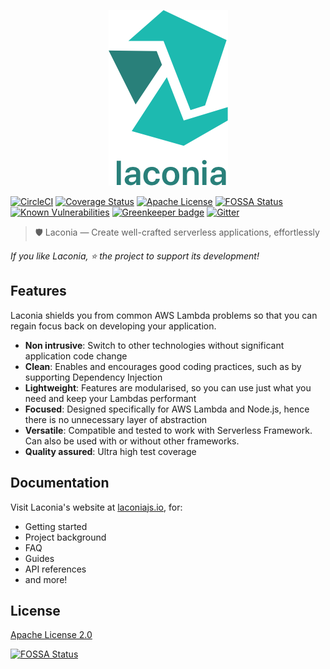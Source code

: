 <p align="center">
  <img alt="Laconia" src="docs/logo/2/png/2_vertical@0.5x.png">
</p>

[![CircleCI](https://circleci.com/gh/laconiajs/laconia/tree/master.svg?style=shield)](https://circleci.com/gh/laconiajs/laconia/tree/master)
[![Coverage Status](https://coveralls.io/repos/github/laconiajs/laconia/badge.svg?branch=master)](https://coveralls.io/github/laconiajs/laconia?branch=master)
[![Apache License](https://img.shields.io/badge/license-Apache-blue.svg)](LICENSE)
[![FOSSA Status](https://app.fossa.io/api/projects/git%2Bgithub.com%2Flaconiajs%2Flaconia.svg?type=shield)](https://app.fossa.io/projects/git%2Bgithub.com%2Flaconiajs%2Flaconia?ref=badge_shield)
[![Known Vulnerabilities](https://snyk.io/test/github/laconiajs/laconia/badge.svg)](https://snyk.io/test/github/laconiajs/laconia)
[![Greenkeeper badge](https://badges.greenkeeper.io/laconiajs/laconia.svg)](https://greenkeeper.io/)
[![Gitter](https://badges.gitter.im/laconiajs/laconia.svg)](https://gitter.im/laconiajs/laconia?utm_source=badge&utm_medium=badge&utm_campaign=pr-badge)

> 🛡️ Laconia — Create well-crafted serverless applications, effortlessly

_If you like Laconia, ⭐ the project to support its development!_

## Features

Laconia shields you from common AWS Lambda problems so that you can regain focus
back on developing your application.

- **Non intrusive**: Switch to other technologies without significant
  application code change
- **Clean**: Enables and encourages good coding practices, such as by supporting
  Dependency Injection
- **Lightweight**: Features are modularised, so you can use just what you need
  and keep your Lambdas performant
- **Focused**: Designed specifically for AWS Lambda and Node.js, hence there is
  no unnecessary layer of abstraction
- **Versatile**: Compatible and tested to work with Serverless Framework. Can
  also be used with or without other frameworks.
- **Quality assured**: Ultra high test coverage

## Documentation

Visit Laconia's website at [laconiajs.io](https://laconiajs.io/), for:

- Getting started
- Project background
- FAQ
- Guides
- API references
- and more!

## License

[Apache License 2.0](LICENSE)

[![FOSSA Status](https://app.fossa.io/api/projects/git%2Bgithub.com%2Flaconiajs%2Flaconia.svg?type=large)](https://app.fossa.io/projects/git%2Bgithub.com%2Flaconiajs%2Flaconia?ref=badge_large)
